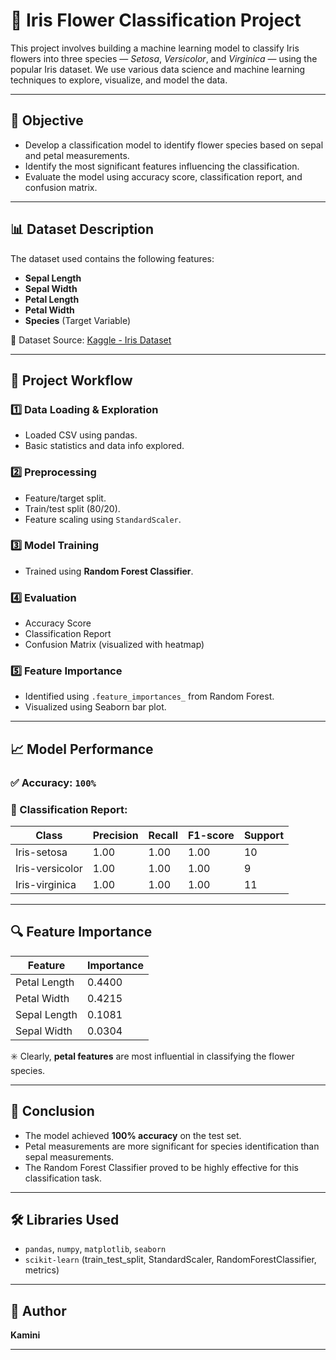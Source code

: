 # 🌸 Iris Flower Classification Project

This project involves building a machine learning model to classify Iris flowers into three species — *Setosa*, *Versicolor*, and *Virginica* — using the popular Iris dataset. We use various data science and machine learning techniques to explore, visualize, and model the data.

---

## 🧠 Objective

- Develop a classification model to identify flower species based on sepal and petal measurements.
- Identify the most significant features influencing the classification.
- Evaluate the model using accuracy score, classification report, and confusion matrix.

---

## 📊 Dataset Description

The dataset used contains the following features:

- **Sepal Length**
- **Sepal Width**
- **Petal Length**
- **Petal Width**
- **Species** (Target Variable)

📁 Dataset Source: [Kaggle - Iris Dataset](https://www.kaggle.com/datasets/uciml/iris)

---

## 🚀 Project Workflow

### 1️⃣ Data Loading & Exploration
- Loaded CSV using pandas.
- Basic statistics and data info explored.

### 2️⃣ Preprocessing
- Feature/target split.
- Train/test split (80/20).
- Feature scaling using `StandardScaler`.

### 3️⃣ Model Training
- Trained using **Random Forest Classifier**.

### 4️⃣ Evaluation
- Accuracy Score
- Classification Report
- Confusion Matrix (visualized with heatmap)

### 5️⃣ Feature Importance
- Identified using `.feature_importances_` from Random Forest.
- Visualized using Seaborn bar plot.

---

## 📈 Model Performance

### ✅ Accuracy: `100%`

### 🧾 Classification Report:

| Class            | Precision | Recall | F1-score | Support |
|------------------|-----------|--------|----------|---------|
| Iris-setosa      | 1.00      | 1.00   | 1.00     | 10      |
| Iris-versicolor  | 1.00      | 1.00   | 1.00     | 9       |
| Iris-virginica   | 1.00      | 1.00   | 1.00     | 11      |

---

## 🔍 Feature Importance

| Feature        | Importance |
|----------------|------------|
| Petal Length   | 0.4400     |
| Petal Width    | 0.4215     |
| Sepal Length   | 0.1081     |
| Sepal Width    | 0.0304     |

✳️ Clearly, **petal features** are most influential in classifying the flower species.

---

## 🎯 Conclusion

- The model achieved **100% accuracy** on the test set.
- Petal measurements are more significant for species identification than sepal measurements.
- The Random Forest Classifier proved to be highly effective for this classification task.

---

## 🛠️ Libraries Used

- `pandas`, `numpy`, `matplotlib`, `seaborn`
- `scikit-learn` (train_test_split, StandardScaler, RandomForestClassifier, metrics)

---

## 📌 Author

**Kamini** 

---



